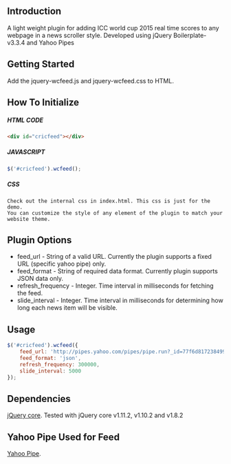 ## Introduction
A light weight plugin for adding ICC world cup 2015 real time scores to any webpage in a news scroller style.
Developed using jQuery Boilerplate-v3.3.4 and Yahoo Pipes





## Getting Started
Add the jquery-wcfeed.js and jquery-wcfeed.css to HTML.





## How To Initialize

##### HTML CODE
```html
<div id="cricfeed"></div>
```

##### JAVASCRIPT
```javascript
$('#cricfeed').wcfeed();
```

##### CSS
```
Check out the internal css in index.html. This css is just for the demo. 
You can customize the style of any element of the plugin to match your website theme.
```




## Plugin Options
* feed_url - String of a valid URL. Currently the plugin supports a fixed URL (specific yahoo pipe) only.
* feed_format - String of required data format. Currently plugin supports JSON data only.
* refresh_frequency - Integer. Time interval in milliseconds for fetching the feed.
* slide_interval - Integer. Time interval in milliseconds for determining how long each news item will be visible.





## Usage
```javascript
$('#cricfeed').wcfeed({
    feed_url: 'http://pipes.yahoo.com/pipes/pipe.run?_id=77f6d817238499a113ec2e7fed114b8a&_render=json',
    feed_format: 'json',
    refresh_frequency: 300000,
    slide_interval: 5000
});
```





## Dependencies
[jQuery core](https://code.jquery.com/jquery-1.11.2.min.js).
Tested with jQuery core v1.11.2, v1.10.2 and v1.8.2





## Yahoo Pipe Used for Feed
[Yahoo Pipe](http://pipes.yahoo.com/pipes/pipe.run?_id=77f6d817238499a113ec2e7fed114b8a).
